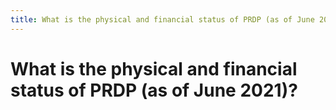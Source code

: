 ```yaml
---
title: What is the physical and financial status of PRDP (as of June 2021)?
---
```


# What is the physical and financial status of PRDP (as of June 2021)?
